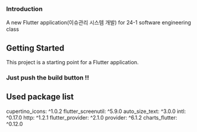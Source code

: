 
### Introduction
A new Flutter application(이슈관리 시스템 개발) for 24-1 software engineering class

## Getting Started

This project is a starting point for a Flutter application.


### Just push the build button !!

## Used package list

cupertino_icons: ^1.0.2
flutter_screenutil: ^5.9.0
auto_size_text: ^3.0.0
intl: ^0.17.0
http: ^1.2.1
flutter_provider: ^2.1.0
provider: ^6.1.2
charts_flutter: ^0.12.0